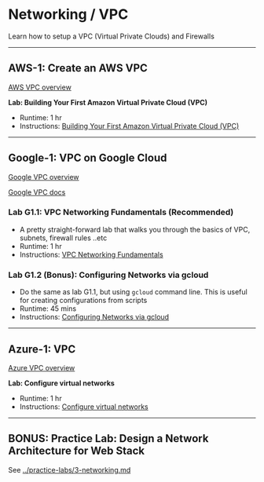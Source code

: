 # Networking / VPC

Learn how to setup a VPC (Virtual Private Clouds) and Firewalls

---

## AWS-1: Create an AWS VPC

[AWS VPC overview](https://aws.amazon.com/vpc/)

**Lab: Building Your First Amazon Virtual Private Cloud (VPC)**

* Runtime: 1 hr
* Instructions: [Building Your First Amazon Virtual Private Cloud (VPC)](https://explore.skillbuilder.aws/learn/course/internal/view/elearning/409/building-your-first-amazon-virtual-private-cloud-vpc)

---

## Google-1: VPC on Google Cloud

[Google VPC overview](https://cloud.google.com/vpc/)

[Google VPC docs](https://cloud.google.com/vpc/docs/overview)

### Lab G1.1: VPC Networking Fundamentals (Recommended)

* A pretty straight-forward lab that walks you through the basics of VPC, subnets, firewall rules ..etc
* Runtime: 1 hr
* Instructions: [VPC Networking Fundamentals](https://www.cloudskillsboost.google/focuses/1229?catalog_rank=%7B%22rank%22%3A8%2C%22num_filters%22%3A1%2C%22has_search%22%3Atrue%7D&parent=catalog&search_id=22849451)

### Lab G1.2 (Bonus): Configuring Networks via gcloud

* Do the same as lab  G1.1, but using `gcloud` command line.  This is useful for creating configurations from scripts
* Runtime: 45 mins
* Instructions: [Configuring Networks via gcloud](https://www.cloudskillsboost.google/focuses/7140?catalog_rank=%7B%22rank%22%3A4%2C%22num_filters%22%3A1%2C%22has_search%22%3Atrue%7D&parent=catalog&search_id=22850505)


---

## Azure-1: VPC

[Azure VPC overview](https://azure.microsoft.com/en-us/products/virtual-network/)

**Lab: Configure virtual networks**

* Runtime: 1 hr
* Instructions: [Configure virtual networks](https://learn.microsoft.com/en-us/training/modules/configure-virtual-networks/)

---

## BONUS: Practice Lab:  Design a Network Architecture for Web Stack

See [../practice-labs/3-networking.md](../practice-labs/3-networking.md)